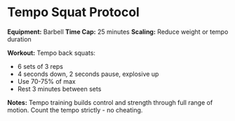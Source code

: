 # Tempo Squat Protocol

**Equipment:** Barbell
**Time Cap:** 25 minutes
**Scaling:** Reduce weight or tempo duration

**Workout:**
Tempo back squats:
- 6 sets of 3 reps
- 4 seconds down, 2 seconds pause, explosive up
- Use 70-75% of max
- Rest 3 minutes between sets

**Notes:**
Tempo training builds control and strength through full range of motion. Count the tempo strictly - no cheating.